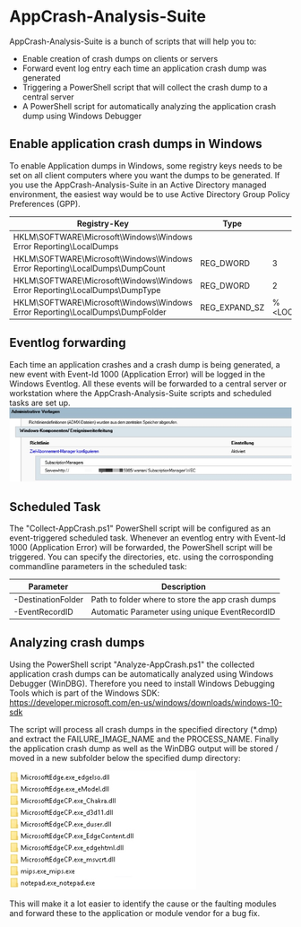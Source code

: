 # AppCrash-Analysis-Suite

AppCrash-Analysis-Suite is a bunch of scripts that will help you to:

 - Enable creation of crash dumps on clients or servers
 - Forward event log entry each time an application crash dump was generated
 - Triggering a PowerShell script that will collect the crash dump to a central server
 - A PowerShell script for automatically analyzing the application crash dump using Windows Debugger


## Enable application crash dumps in Windows
To enable Application dumps in Windows, some registry keys needs to be set on all client computers where you want the dumps to be generated.
If you use the AppCrash-Analysis-Suite in an Active Directory managed environment, the easiest way would be to use Active Directory Group Policy Preferences (GPP).

| Registry-Key | Type | Value |
| -------------| -----| ----- | 
| HKLM\SOFTWARE\Microsoft\Windows\Windows Error Reporting\LocalDumps | 
| HKLM\SOFTWARE\Microsoft\Windows\Windows Error Reporting\LocalDumps\DumpCount|  REG_DWORD|  3
| HKLM\SOFTWARE\Microsoft\Windows\Windows Error Reporting\LocalDumps\DumpType|  REG_DWORD|  2
| HKLM\SOFTWARE\Microsoft\Windows\Windows Error Reporting\LocalDumps\DumpFolder| REG_EXPAND_SZ | %\<LOCALAPPDATA\>%\CrashDumps

## Eventlog forwarding
Each time an application crashes and a crash dump is being generated, a new event with Event-Id 1000 (Application Error) will be logged in the Windows Eventlog.
All these events will be forwarded to a central server or workstation where the AppCrash-Analysis-Suite scripts and scheduled tasks are set up.
![enter image description here](https://github.com/michaelmiklis/AppCrash-Analysis-Suite/raw/master/assets/eventlogforward.jpg)

## Scheduled Task
The "Collect-AppCrash.ps1" PowerShell script will be configured as an event-triggered scheduled task. Whenever an eventlog entry with Event-Id 1000 (Application Error) will be forwarded, the PowerShell script will be triggered.
You can specify the directories, etc. using the corrosponding commandline parameters in the scheduled task:

| Parameter | Description 
| -------------| -----|
| -DestinationFolder| Path to folder where to store the app crash dumps
| -EventRecordID | Automatic Parameter using unique EventRecordID| 

## Analyzing crash dumps
Using the PowerShell script "Analyze-AppCrash.ps1" the collected application crash dumps can be automatically analyzed using Windows Debugger (WinDBG). Therefore you need to install Windows Debugging Tools which is part of the Windows SDK:
https://developer.microsoft.com/en-us/windows/downloads/windows-10-sdk

The script will process all crash dumps in the specified directory (*.dmp) and extract the FAILURE_IMAGE_NAME and the PROCESS_NAME. Finally the application crash dump as well as the WinDBG  output will be stored / moved in a new subfolder below the specified dump directory:

![enter image description here](https://github.com/michaelmiklis/AppCrash-Analysis-Suite/raw/master/assets/subfolder.jpg)

This will make it a lot easier to identify the cause or the faulting modules and forward these to the application or module vendor for a bug fix.
